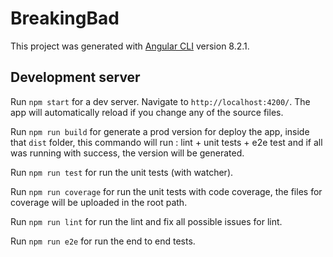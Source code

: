 # BreakingBad

This project was generated with [Angular CLI](https://github.com/angular/angular-cli) version 8.2.1.

## Development server

Run `npm start` for a dev server. Navigate to `http://localhost:4200/`. The app will automatically reload if you change any of the source files.


Run `npm run build` for generate a prod version for deploy the app, inside that `dist` folder, this commando will run : lint + unit tests + e2e test and if all was running with success, the version will be generated.

Run `npm run test` for run the unit tests (with watcher).

Run `npm run coverage` for run the unit tests with code coverage, the files for coverage will be uploaded in the root path.

Run `npm run lint` for run the lint and fix all possible issues for lint.

Run `npm run e2e` for run the end to end tests.
    
 

